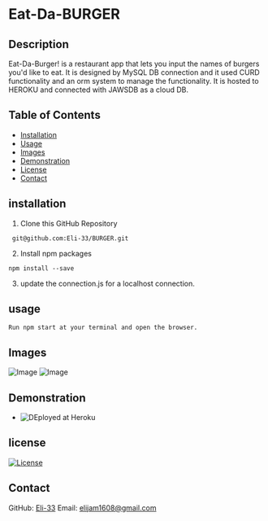 # Eat-Da-BURGER

## Description

Eat-Da-Burger! is a restaurant app that lets you input the names of burgers you'd like to eat.
It is designed by MySQL DB connection and it used CURD functionality and an orm system to manage the functionality.
It is hosted to HEROKU and connected with JAWSDB as a cloud DB.

## Table of Contents
  * [Installation](#installation)
  * [Usage](#usage)
  * [Images](#images)
  * [Demonstration](#Demonstration)
  * [License](#license)
  * [Contact](#Contact)

  ## installation

  1. Clone this GitHub Repository 

 ```
  git@github.com:Eli-33/BURGER.git
 ```
 
  2. Install npm packages

```
npm install --save
```

  3. update the connection.js for a localhost connection.

## usage

```
Run npm start at your terminal and open the browser.
```

## Images
![Image]()
![Image]()

## Demonstration

* ![DEployed at Heroku](https://blooming-anchorage-83482.herokuapp.com/)

## license
[![License](https://img.shields.io/badge/License-MIT-<Blue>.svg)](https://shields.io/)

## Contact

GitHub: [Eli-33]()
Email: <elijam1608@gmail.com>

